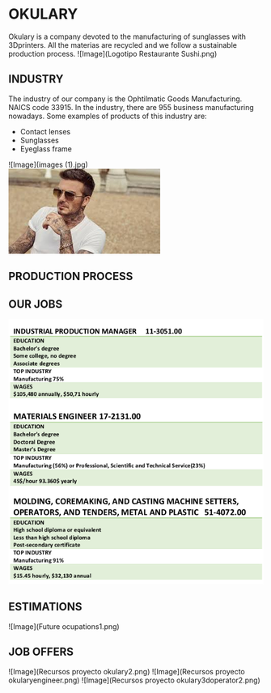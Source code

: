 # OKULARY
Okulary is a company devoted to the manufacturing of sunglasses with 3Dprinters. All the materias are recycled and we follow a sustainable production process.
 ![Image](Logotipo Restaurante Sushi.png)
## INDUSTRY
The industry of our company is the Ophtilmatic Goods Manufacturing. NAICS code 33915.
In the industry, there are 955 business manufacturing nowadays.
Some examples of products of this industry are:
- Contact lenses
- Sunglasses
- Eyeglass frame


![Image](images (1).jpg)  
![Image](images.jpg)

## PRODUCTION PROCESS








## OUR JOBS
 ![Image](ourjobs.png)








## ESTIMATIONS
 ![Image](Future ocupations1.png)




## JOB OFFERS
 ![Image](Recursos proyecto okulary2.png)
 ![Image](Recursos proyecto okularyengineer.png)
 ![Image](Recursos proyecto okulary3doperator2.png)
 

